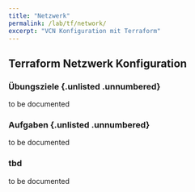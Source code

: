 ```yaml
---
title: "Netzwerk"
permalink: /lab/tf/network/
excerpt: "VCN Konfiguration mit Terraform"
---
```

<!-- markdownlint-disable MD013 -->
<!-- markdownlint-disable MD025 -->
<!-- markdownlint-disable MD033 -->
<!-- markdownlint-disable MD041 -->
## Terraform Netzwerk Konfiguration

### Übungsziele {.unlisted .unnumbered}

to be documented

### Aufgaben {.unlisted .unnumbered}

to be documented

### tbd

to be documented
